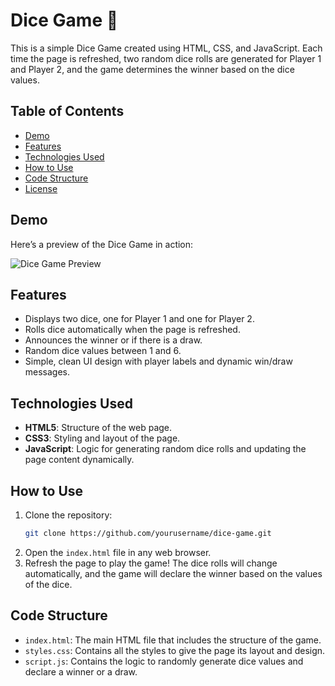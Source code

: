 # Dice Game 🎲

This is a simple Dice Game created using HTML, CSS, and JavaScript. Each time the page is refreshed, two random dice rolls are generated for Player 1 and Player 2, and the game determines the winner based on the dice values.

## Table of Contents
- [Demo](#demo)
- [Features](#features)
- [Technologies Used](#technologies-used)
- [How to Use](#how-to-use)
- [Code Structure](#code-structure)
- [License](#license)

## Demo
Here’s a preview of the Dice Game in action:

![Dice Game Preview](./path-to-your-image.png)

## Features
- Displays two dice, one for Player 1 and one for Player 2.
- Rolls dice automatically when the page is refreshed.
- Announces the winner or if there is a draw.
- Random dice values between 1 and 6.
- Simple, clean UI design with player labels and dynamic win/draw messages.

## Technologies Used
- **HTML5**: Structure of the web page.
- **CSS3**: Styling and layout of the page.
- **JavaScript**: Logic for generating random dice rolls and updating the page content dynamically.

## How to Use
1. Clone the repository:
   ```bash
   git clone https://github.com/yourusername/dice-game.git
   ```
2. Open the `index.html` file in any web browser.
3. Refresh the page to play the game! The dice rolls will change automatically, and the game will declare the winner based on the values of the dice.

## Code Structure
- `index.html`: The main HTML file that includes the structure of the game.
- `styles.css`: Contains all the styles to give the page its layout and design.
- `script.js`: Contains the logic to randomly generate dice values and declare a winner or a draw.
